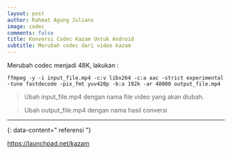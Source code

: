 ```yaml
---
layout: post
author: Rahmat Agung Julians
image: codec
comments: false
title: Konversi Codec Kazam Untuk Android
subtitle: Merubah codec dari video kazam
---
```


Merubah codec menjadi 48K, lakukan :

```
ffmpeg -y -i input_file.mp4 -c:v libx264 -c:a aac -strict experimental -tune fastdecode -pix_fmt yuv420p -b:a 192k -ar 48000 output_file.mp4
```
>Ubah input_file.mp4 dengan nama file video yang akan diubah.

>Ubah output_file.mp4 dengan nama hasil conversi

---
{: data-content=" referensi "}

<a href="https://launchpad.net/kazam">https://launchpad.net/kazam</a>